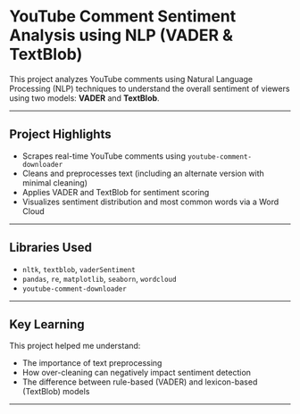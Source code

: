 # YouTube Comment Sentiment Analysis using NLP (VADER & TextBlob)

This project analyzes YouTube comments using Natural Language Processing (NLP) techniques to understand the overall sentiment of viewers using two models: **VADER** and **TextBlob**.

---

##  Project Highlights
- Scrapes real-time YouTube comments using `youtube-comment-downloader`
- Cleans and preprocesses text (including an alternate version with minimal cleaning)
- Applies VADER and TextBlob for sentiment scoring
- Visualizes sentiment distribution and most common words via a Word Cloud

---

##  Libraries Used
- `nltk`, `textblob`, `vaderSentiment`
- `pandas`, `re`, `matplotlib`, `seaborn`, `wordcloud`
- `youtube-comment-downloader`

---

## Key Learning
This project helped me understand:
- The importance of text preprocessing
- How over-cleaning can negatively impact sentiment detection
- The difference between rule-based (VADER) and lexicon-based (TextBlob) models

---
